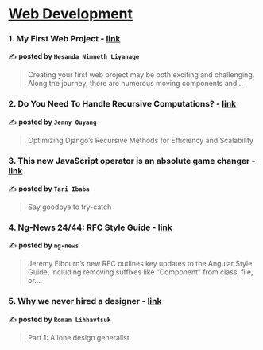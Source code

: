 
<h1><a href=https://medium.com/tag/web-development/recommended target="_blank" rel="noopener noreferrer">Web Development</a></h1>
<h3>1. My First Web Project - <a href="https://medium.com/@nhesanda/after-my-first-web-project-e912c7caa1e0" target="_blank" rel="noopener noreferrer">link</a></h3>

✍️ **posted by `Hesanda Nimneth Liyanage`**

<blockquote>Creating your first web project may be both exciting and challenging. Along the journey, there are numerous moving components and…</blockquote>

<h3>2. Do You Need To Handle Recursive Computations? - <a href="https://medium.com/code-like-a-girl/do-you-need-to-handle-recursive-computations-fb3bb5f5e633" target="_blank" rel="noopener noreferrer">link</a></h3>

✍️ **posted by `Jenny Ouyang`**

<blockquote>Optimizing Django’s Recursive Methods for Efficiency and Scalability</blockquote>

<h3>3. This new JavaScript operator is an absolute game changer - <a href="https://medium.com/coding-beauty/new-javascript-operator-1e60dea05654" target="_blank" rel="noopener noreferrer">link</a></h3>

✍️ **posted by `Tari Ibaba`**

<blockquote>Say goodbye to try-catch</blockquote>

<h3>4. Ng-News 24/44: RFC Style Guide - <a href="https://medium.com/ng-news/ng-news-24-44-rfc-style-guide-cd0132e22d38" target="_blank" rel="noopener noreferrer">link</a></h3>

✍️ **posted by `ng-news`**

<blockquote>Jeremy Elbourn’s new RFC outlines key updates to the Angular Style Guide, including removing suffixes like “Component” from class, file, or…</blockquote>

<h3>5. Why we never hired a designer - <a href="https://medium.com/ux-planet/why-we-never-hired-a-designer-40ee7b2d17a3" target="_blank" rel="noopener noreferrer">link</a></h3>

✍️ **posted by `Roman Lihhavtsuk`**

<blockquote>Part 1: A lone design generalist</blockquote>

